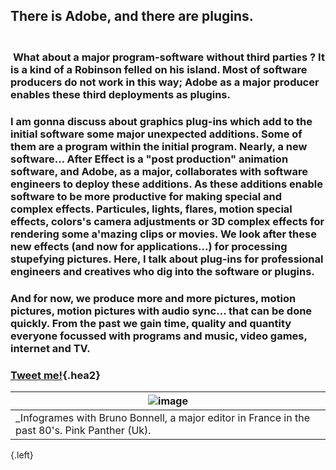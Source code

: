 ## There is Adobe, and there are plugins.
### <br />&nbsp;**What about a major program-software without third parties ?** It is a kind of a Robinson felled on his island. Most of software producers do not work in this way; Adobe as a major producer enables these third deployments as plugins.
### I am gonna discuss about graphics plug-ins which add to the initial software some major unexpected additions. Some of them are a program within the initial program. Nearly, a new software... After Effect is a "post production" animation software, and Adobe, as a major, collaborates with software engineers to deploy these additions. As these additions enable software to be more productive for making special and complex effects. Particules, lights, flares, motion special effects, colors's camera adjustments or 3D complex effects for rendering some a'mazing clips or movies. We look after these new effects (and now for applications...) for processing stupefying pictures. Here, I talk about plug-ins for professional engineers and creatives who dig into the software or plugins.
### And for now, we produce more and more pictures, motion pictures, motion pictures with audio sync... that can be done quickly. From the past we gain time, quality and quantity everyone focussed with programs and music, video games, internet and TV.

### [Tweet me!](https://twitter.com/intent/tweet?text=Nouvelles%20from%20%23shoutn95...%0D%20%23adobe%20or%20%23notobe...%20%0Dhttps://shoutn95.github.io/sh95/index_.html?page=2&reload){.hea2}

|![image](https://shoutn95.github.io/sh95/images/photo-4.jpeg )|
|-|
|_Infogrames with Bruno Bonnell, a major editor in France in the past 80's. Pink Panther (Uk).|
{.left}

<style type='text/css'>
.tip{
 line-height:1.3;
}
</style>
